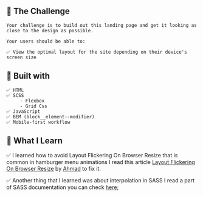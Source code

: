 ##  💠 The Challenge

    Your challenge is to build out this landing page and get it looking as close to the design as possible.

    Your users should be able to:

    ✅ View the optimal layout for the site depending on their device's screen size

## 💠 Built with

    ✅ HTML
    ✅ SCSS
         - Flexbox
         - Grid Css
    ✅ JavaScript
    ✅ BEM (block__element--modifier)
    ✅ Mobile-first workflow
 


## 💠 What I Learn

 ✅ I learned how to avoid Layout Flickering On Browser Resize that is common in hamburger menu animations
   I read this article [Layout Flickering On Browser Resize](https://ishadeed.com/article/layout-flickering/) by [Ahmad](https://ishadeed.com/) to fix it.

 ✅ Another thing that I learned was about interpolation in SASS I read a part of SASS documentation you can check [here](https://sass-lang.com/documentation/interpolation);
    
